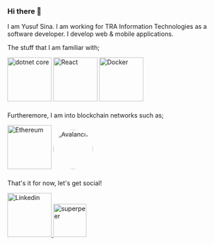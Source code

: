 ### Hi there 👋

I am Yusuf Sina. I am working for TRA Information Technologies as a software developer. I develop web & mobile applications.

The stuff that I am familiar with;

<div style="margin-bottom: 20px;">
  <img src="https://mennankose.com/content/images/2019/10/netcore.png" alt="dotnet core" width="100"/>

  <img src="https://media.giphy.com/media/eNAsjO55tPbgaor7ma/giphy.gif" alt="React" width="100"/>

  <img src="https://i0.wp.com/www.docker.com/blog/wp-content/uploads/2013/11/homepage-docker-logo.png?fit=400%2C331&ssl=1" alt="Docker" width="100"/>
</div>

Furtheremore, I am into blockchain networks such as;

<div style="margin-bottom: 20px;">
  <img src="https://media.giphy.com/media/HVNvHYTrMaDBn5Arxn/giphy.gif" alt="Ethereum" width="100"/>

  <img src="https://gblobscdn.gitbook.com/spaces%2F-MKmFQYgp3Usx3i-VLJU%2Favatar-rectangle-1628085377539.png?alt=media" alt="Avalanche" width="90" style="border-radius: 50px"/>
</div>

That's it for now, let's get social!

<div style="margin-bottom: 20px;">
  <a href="https://www.linkedin.com/in/yusufsina/">
    <img src="https://media.giphy.com/media/HQTYdpx1yhxWpugAi2/giphy.gif" alt="Linkedin" width="100"/>
  </a>
    <a href="https://superpeer.com/yusufsina">
      <img src="https://d1gwdzz1cizk7o.cloudfront.net/images/projects/591ba0a6-8dd3-4fc6-ad82-db3bb610bf19/1606310718.png" alt="superpeer" width="75" >
  </a>
</div>


<!--
**YusufSina/yusufsina** is a ✨ _special_ ✨ repository because its `README.md` (this file) appears on your GitHub profile.

Here are some ideas to get you started:

- 🔭 I’m currently working on ...
- 🌱 I’m currently learning ...
- 👯 I’m looking to collaborate on ...
- 🤔 I’m looking for help with ...
- 💬 Ask me about ...
- 📫 How to reach me: ...
- 😄 Pronouns: ...
- ⚡ Fun fact: ...
-->
